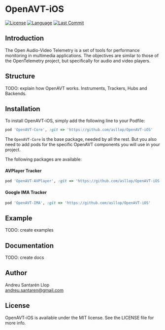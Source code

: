 # OpenAVT-iOS

[![License](https://img.shields.io/github/license/asllop/OpenAVT-iOS)](https://github.com/asllop/OpenAVT-iOS)
[![Language](https://img.shields.io/badge/Language-Swift-orange)](https://github.com/asllop/OpenAVT-iOS)
[![Last Commit](https://img.shields.io/github/last-commit/asllop/OpenAVT-iOS)](https://github.com/asllop/OpenAVT-iOS)

## Introduction

The Open Audio-Video Telemetry is a set of tools for performance monitoring in multimedia applications. The objectives are similar to those of the OpenTelemetry project, but specifically for audio and video players.

## Structure

TODO: explain how OpenAVT works. Instruments, Trackers, Hubs and Backends.

## Installation

To install OpenAVT-iOS, simply add the following line to your Podfile:

```ruby
pod 'OpenAVT-Core', :git => 'https://github.com/asllop/OpenAVT-iOS'
```

The `OpenAVT-Core` is the base package, needed by all the rest. But you also need to add pods for the specific OpenAVT components you will use in your project.

The following packages are available:

#### AVPlayer Tracker

```ruby
pod 'OpenAVT-AVPlayer', :git => 'https://github.com/asllop/OpenAVT-iOS'
```

#### Google IMA Tracker

```ruby
pod 'OpenAVT-IMA', :git => 'https://github.com/asllop/OpenAVT-iOS'
```

## Example

TODO: create examples


## Documentation

TODO: create docs

## Author

Andreu Santarén Llop<br>
<andreu.santaren@gmail.com>

## License

OpenAVT-iOS is available under the MIT license. See the LICENSE file for more info.
